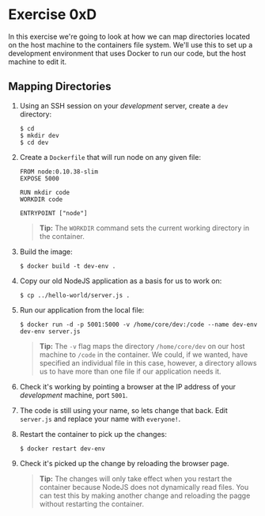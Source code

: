 # Exercise 0xD

In this exercise we're going to look at how we can map directories located on 
the host machine to the containers file system. We'll use this to set up a 
development environment that uses Docker to run our code, but the host machine
to edit it.

## Mapping Directories

1. Using an SSH session on your _development_ server, create a `dev` directory:

   ```
   $ cd
   $ mkdir dev
   $ cd dev
   ```
    
2. Create a `Dockerfile` that will run node on any given file:

   ```
   FROM node:0.10.38-slim
   EXPOSE 5000
        
   RUN mkdir code
   WORKDIR code
    
   ENTRYPOINT ["node"]
   ```
    
   > **Tip:** The `WORKDIR` command sets the current working directory in the
   > container.
    
3. Build the image:

   ```
   $ docker build -t dev-env .
   ```
    
4. Copy our old NodeJS application as a basis for us to work on:

   ```
   $ cp ../hello-world/server.js .
   ```
    
5. Run our application from the local file:

   ```
   $ docker run -d -p 5001:5000 -v /home/core/dev:/code --name dev-env dev-env server.js
   ```

   > **Tip:** The `-v` flag maps the directory `/home/core/dev` on our host
   > machine to `/code` in the container. We could, if we wanted, have specified
   > an individual file in this case, however, a directory allows us to have
   > more than one file if our application needs it.
    
6. Check it's working by pointing a browser at the IP address of your 
   _development_ machine, port `5001`.
    
7. The code is still using your name, so lets change that back. Edit `server.js`
   and replace your name with `everyone!`.
    
8. Restart the container to pick up the changes:

   ```
   $ docker restart dev-env
   ```
    
9. Check it's picked up the change by reloading the browser page.

   > **Tip:** The changes will only take effect when you restart the container
   > because NodeJS does not dynamically read files. You can test this by 
   > making another change and reloading the pagge without restarting the 
   > container.
